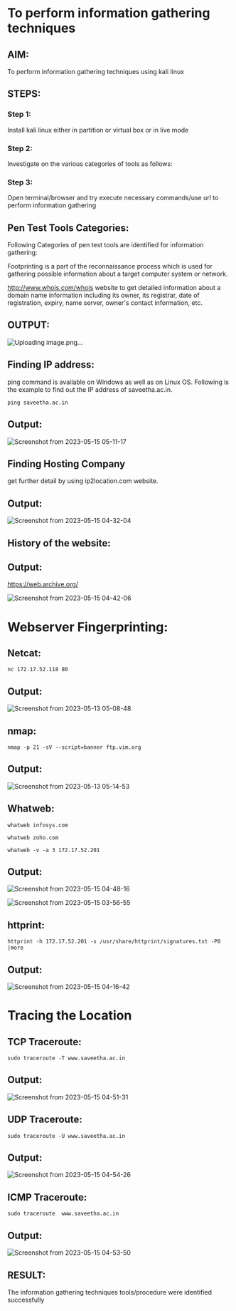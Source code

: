 # To perform information gathering techniques

## AIM:

To perform information gathering techniques using kali linux 

## STEPS:

### Step 1:

Install kali linux either in partition or virtual box or in live mode

### Step 2:

Investigate on the various categories of tools as follows:

### Step 3:
Open terminal/browser and try execute necessary commands/use url to perform information gathering

## Pen Test Tools Categories:  

Following Categories of pen test tools are identified for information gathering:

Footprinting is a part of the reconnaissance process which is used for gathering possible information about a target computer system or network.

http://www.whois.com/whois website to get detailed information about a domain name information including its owner, its registrar, date of registration, expiry, name server, owner's contact information, etc.


## OUTPUT:

![Uploading image.png…]()





## Finding IP address:
ping command is available on Windows as well as on Linux OS. Following is the example to find out the IP address of saveetha.ac.in.
```
ping saveetha.ac.in
```
## Output:

![Screenshot from 2023-05-15 05-11-17](https://github.com/A-Thiyagarajan/InformationGathering/assets/118707693/18c141eb-f997-4e6a-970b-1278bf0f085f)

## Finding Hosting Company
get further detail by using ip2location.com website.
## Output:

![Screenshot from 2023-05-15 04-32-04](https://github.com/A-Thiyagarajan/InformationGathering/assets/118707693/ad2a8edd-7197-44ae-9f54-94375c7114a9)


## History of the website:
## Output:
https://web.archive.org/


![Screenshot from 2023-05-15 04-42-06](https://github.com/A-Thiyagarajan/InformationGathering/assets/118707693/192a1d85-246e-45ad-bcd0-0a70e209c601)




# Webserver Fingerprinting:

## Netcat:
```
nc 172.17.52.118 80
```
## Output:


![Screenshot from 2023-05-13 05-08-48](https://github.com/A-Thiyagarajan/InformationGathering/assets/118707693/7c38b307-51d1-45b5-85ec-751ed930ba9b)


## nmap:
```
nmap -p 21 -sV --script=banner ftp.vim.org
```
## Output:

![Screenshot from 2023-05-13 05-14-53](https://github.com/A-Thiyagarajan/InformationGathering/assets/118707693/4631c0fd-1296-4c74-82fa-8950c48c5a61)



## Whatweb:
```
whatweb infosys.com
```
```
whatweb zoho.com
```
```
whatweb -v -a 3 172.17.52.201
```
## Output:

![Screenshot from 2023-05-15 04-48-16](https://github.com/A-Thiyagarajan/InformationGathering/assets/118707693/ab6e52ed-b1c2-4c7c-b4cb-edc75d6de5e6)

![Screenshot from 2023-05-15 03-56-55](https://github.com/A-Thiyagarajan/InformationGathering/assets/118707693/3daa0d6f-df5d-4571-bf8b-c2fe63bbc3cc)


## httprint:
```
httprint -h 172.17.52.201 -s /usr/share/httprint/signatures.txt -P0 |more
```
## Output:

![Screenshot from 2023-05-15 04-16-42](https://github.com/A-Thiyagarajan/InformationGathering/assets/118707693/a70e6db5-d324-4bee-80f9-9dfdf9b37338)




# Tracing the Location
## TCP Traceroute:
```
sudo traceroute -T www.saveetha.ac.in
```
## Output:


![Screenshot from 2023-05-15 04-51-31](https://github.com/A-Thiyagarajan/InformationGathering/assets/118707693/a4c85efc-4084-4513-895e-325f5f53f5f7)



## UDP Traceroute:
```
sudo traceroute -U www.saveetha.ac.in
```
## Output:


![Screenshot from 2023-05-15 04-54-26](https://github.com/A-Thiyagarajan/InformationGathering/assets/118707693/8c7b84b9-8045-45c3-ba6a-f2af47f40e5e)



## ICMP Traceroute:
```
sudo traceroute  www.saveetha.ac.in
```
## Output:

![Screenshot from 2023-05-15 04-53-50](https://github.com/A-Thiyagarajan/InformationGathering/assets/118707693/00a45edd-a2df-4cc6-858c-87d5b4a6b659)



## RESULT:
The information gathering techniques tools/procedure were  identified successfully

